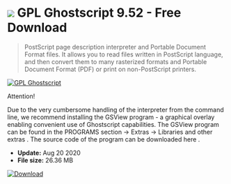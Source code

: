 # ![](https://cdn.softexe.net/static/icon/win.gif) GPL Ghostscript 9.52 - Free Download

> PostScript page description interpreter and Portable Document Format files. It allows you to read files written in PostScript language, and then convert them to many rasterized formats and Portable Document Format (PDF) or print on non-PostScript printers.

[![GPL Ghostscript](https:https://tse2.mm.bing.net/th?id=OIP.W2AN4FZgJn5E16r66RTw_wHaHm&pid=Api)](https://softexe.net/win/system/extensions/gpl-ghostscript:hfab.html)

Attention!
 
 Due to the very cumbersome handling of the interpreter from the command line, we recommend installing the GSView program - a graphical overlay enabling convenient use of Ghostscript capabilities. The GSView program can be found in the PROGRAMS section -&gt; Extras -&gt; Libraries and other extras .
 The source code of the program can be downloaded here .


- **Update:** Aug 20 2020
- **File size:** 26.36 MB

[![Download](https://cdn.softexe.net/static/img/download.png)](https://softexe.net/win/system/extensions/gpl-ghostscript:hfab.html)

